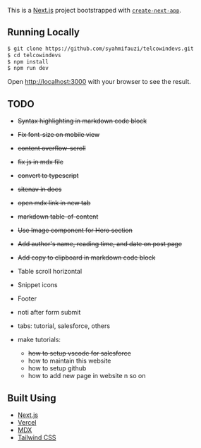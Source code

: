 This is a [Next.js](https://nextjs.org/) project bootstrapped with [`create-next-app`](https://github.com/vercel/next.js/tree/canary/packages/create-next-app).

## Running Locally

```bash
$ git clone https://github.com/syahmifauzi/telcowindevs.git
$ cd telcowindevs
$ npm install
$ npm run dev
```

Open [http://localhost:3000](http://localhost:3000) with your browser to see the result.

## TODO

- ~~Syntax highlighting in markdown code block~~
- ~~Fix font-size on mobile view~~
- ~~content overflow-scroll~~
- ~~fix js in mdx file~~
- ~~convert to typescript~~
- ~~sitenav in docs~~
- ~~open mdx link in new tab~~
- ~~markdown table-of-content~~
- ~~Use Image component for Hero section~~
- ~~Add author's name, reading time, and date on post page~~
- ~~Add copy to clipboard in markdown code block~~
- Table scroll horizontal
- Snippet icons
- Footer
- noti after form submit
- tabs: tutorial, salesforce, others
- make tutorials:

  - ~~how to setup vscode for salesforce~~
  - how to maintain this website
  - how to setup github
  - how to add new page in website n so on

## Built Using

- [Next.js](https://nextjs.org/)
- [Vercel](https://vercel.com/)
- [MDX](https://github.com/mdx-js/mdx)
- [Tailwind CSS](https://tailwindcss.com/)
